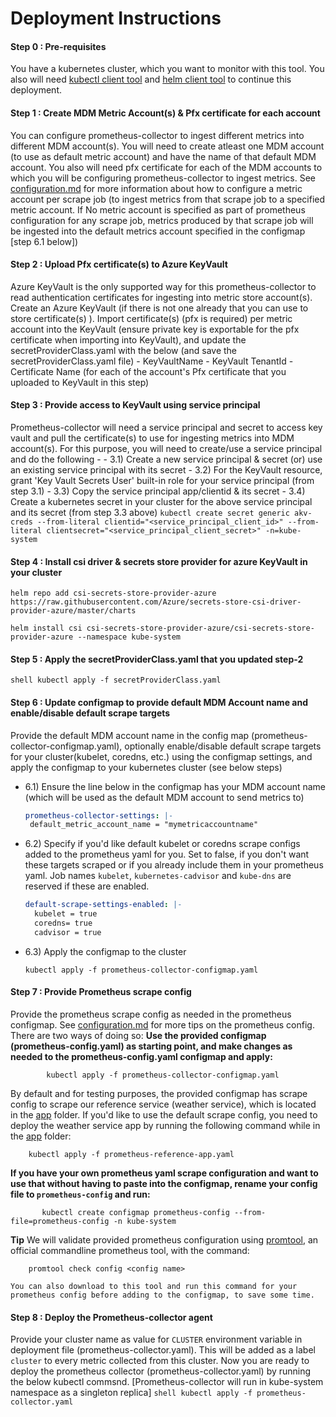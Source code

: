 # Deployment Instructions

#### Step 0 : Pre-requisites
  You have a kubernetes cluster, which you want to monitor with this tool. You also will need [kubectl client tool](https://kubernetes.io/docs/tasks/tools/install-kubectl-windows/) and [helm client tool](https://helm.sh/docs/intro/install/) to continue this deployment.

#### Step 1 : Create MDM Metric Account(s) & Pfx certificate for each account
  You can configure prometheus-collector to ingest different metrics into different MDM account(s). You will need to create atleast one MDM account (to use as default metric account) and have the name of that default MDM account. You also will need pfx certificate for each of the MDM accounts to which you will be configuring prometheus-collector to ingest metrics. See [configuration.md](../configuration.md) for more information about how to configure a metric account per scrape job (to ingest metrics from that scrape job to a specified metric account. If No metric account is specified as part of prometheus configuration for any scrape job, metrics produced by that scrape job will be ingested into the default metrics account specified in the configmap [step 6.1 below])

#### Step 2 : Upload Pfx certificate(s) to Azure KeyVault
  Azure KeyVault is the only supported way for this prometheus-collector to read authentication certificates for ingesting into metric store account(s). Create an Azure KeyVault (if there is not one already that you can use to store certificate(s) ). Import certificate(s) (pfx is required) per metric account into the KeyVault (ensure private key is exportable for the pfx certificate when importing into KeyVault), and update the secretProviderClass.yaml with the below (and save the secretProviderClass.yaml file)
     - KeyVaultName
     - KeyVault TenantId
     - Certificate Name (for each of the account's Pfx certificate that you uploaded to KeyVault in this step)

#### Step 3 : Provide access to KeyVault using service principal
  Prometheus-collector will need a service principal and secret to access key vault and pull the certificate(s) to use for ingesting metrics into MDM account(s). For this purpose, you will need to create/use a service principal and do the following -
     - 3.1) Create a new service principal & secret (or) use an existing service principal with its secret
     - 3.2) For the KeyVault resource, grant 'Key Vault Secrets User' built-in role for your service principal (from step 3.1)
     - 3.3) Copy the service principal app/clientid & its secret
     - 3.4) Create a kubernetes secret in your cluster for the above service principal and its secret (from step 3.3 above)
        ```
        kubectl create secret generic akv-creds --from-literal clientid="<service_principal_client_id>" --from-literal clientsecret="<service_principal_client_secret>" -n=kube-system 
        ```

#### Step 4 : Install csi driver & secrets store provider for azure KeyVault in your cluster
```shell 
helm repo add csi-secrets-store-provider-azure https://raw.githubusercontent.com/Azure/secrets-store-csi-driver-provider-azure/master/charts 
```
```shell 
helm install csi csi-secrets-store-provider-azure/csi-secrets-store-provider-azure --namespace kube-system 
```

#### Step 5 : Apply the secretProviderClass.yaml that you updated step-2
```shell kubectl apply -f secretProviderClass.yaml ```

#### Step 6 : Update configmap to provide default MDM Account name and enable/disable default scrape targets

Provide the default MDM account name in the config map (prometheus-collector-configmap.yaml), optionally enable/disable default scrape targets for your cluster(kubelet, coredns, etc.) using the configmap settings, and apply the configmap to your kubernetes cluster (see below steps)

- 6.1) Ensure the line below in the configmap has your MDM account name (which will be used as the default MDM account to send metrics to)

     ```yaml
    prometheus-collector-settings: |-
      default_metric_account_name = "mymetricaccountname"
     ```

- 6.2) Specify if you'd like default kubelet or coredns scrape configs added to the prometheus yaml for you. Set to false, if you don't want these targets scraped or if you already include them in your prometheus yaml. Job names `kubelet`, `kubernetes-cadvisor` and `kube-dns` are reserved if these are enabled.

    ```yaml
    default-scrape-settings-enabled: |-
      kubelet = true
      coredns= true
      cadvisor = true
    ```


- 6.3) Apply the configmap to the cluster
    ```shell
    kubectl apply -f prometheus-collector-configmap.yaml
    ```

#### Step 7 : Provide Prometheus scrape config
Provide the prometheus scrape config as needed in the prometheus configmap. See [configuration.md](../configuration.md) for more tips on the prometheus config. There are two ways of doing so:
**Use the provided configmap (prometheus-config.yaml) as starting point, and make changes as needed to the prometheus-config.yaml configmap and apply:**
```shell
        kubectl apply -f prometheus-collector-configmap.yaml
```

By default and for testing purposes, the provided configmap has scrape config to scrape our reference service (weather service), which is located in the [app](../app/prometheus-reference-app.yaml) folder. If you'd like to use the default scrape config, you need to deploy the weather service app by running the following command while in the [app](../app/prometheus-reference-app.yaml) folder:
```shell
    kubectl apply -f prometheus-reference-app.yaml
```
    
**If you have your own prometheus yaml scrape configuration and want to use that without having to paste into the configmap, rename your config file   to ```prometheus-config``` and run:**
```shell
       kubectl create configmap prometheus-config --from-file=prometheus-config -n kube-system
```

**Tip** We will validate provided prometheus configuration using [promtool](https://github.com/prometheus/prometheus/tree/main/cmd/promtool), an official commandline prometheus tool, with the command:
```shell
    promtool check config <config name>
```
    You can also download to this tool and run this command for your prometheus config before adding to the configmap, to save some time.

#### Step 8 :  Deploy the Prometheus-collector agent
Provide your cluster name as value for ```CLUSTER``` environment variable in deployment file (prometheus-collector.yaml). This will be added as a label ```cluster``` to every metric collected from this cluster. Now you are ready to deploy the prometheus collector (prometheus-collector.yaml) by running the below kubectl commsnd. [Prometheus-collector will run in kube-system namespace as a singleton replica]
```shell kubectl apply -f prometheus-collector.yaml ```

